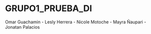 # GRUPO1_PRUEBA_DI
Omar Guachamin - Lesly Herrera -  Nicole Motoche - Mayra Ñaupari - Jonatan Palacios
